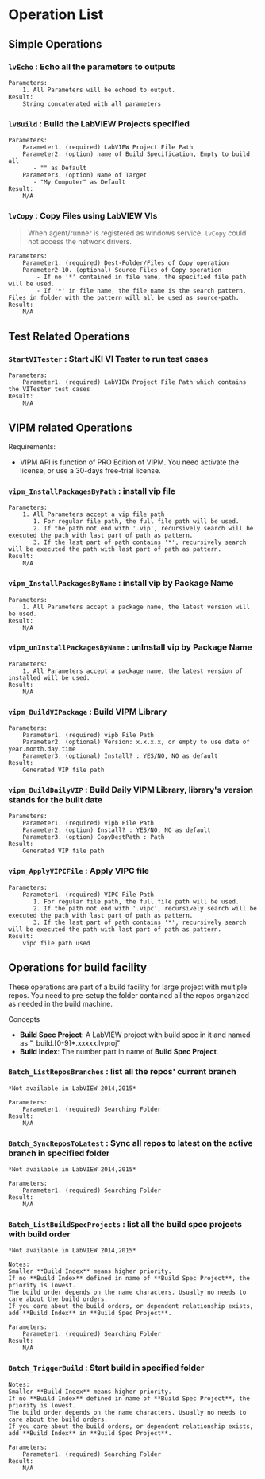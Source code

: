 # Operation List

## Simple Operations

### `lvEcho` : Echo all the parameters to outputs

    Parameters:
        1. All Parameters will be echoed to output.
    Result:
        String concatenated with all parameters

### `lvBuild` : Build the LabVIEW Projects specified

    Parameters:
        Parameter1. (required) LabVIEW Project File Path
        Parameter2. (option) name of Build Specification, Empty to build all
           - "" as Default
        Parameter3. (option) Name of Target
           - "My Computer" as Default
    Result:
        N/A

### `lvCopy` : Copy Files using LabVIEW VIs

> When agent/runner is registered as windows service. `lvCopy` could not access the network drivers.

    Parameters:
        Parameter1. (required) Dest-Folder/Files of Copy operation
        Parameter2-10. (optional) Source Files of Copy operation
            - If no '*' contained in file name, the specified file path will be used.
            - If '*' in file name, the file name is the search pattern. Files in folder with the pattern will all be used as source-path.
    Result:
        N/A

## Test Related Operations

### `StartVITester` : Start JKI VI Tester to run test cases

    Parameters:
        Parameter1. (required) LabVIEW Project File Path which contains the VITester test cases
    Result:
        N/A

## VIPM related Operations

Requirements:

- VIPM API is function of PRO Edition of VIPM. You need activate the license, or use a 30-days free-trial license.

### `vipm_InstallPackagesByPath` : install vip file

    Parameters:
        1. All Parameters accept a vip file path
           1. For regular file path, the full file path will be used.
           2. If the path not end with '.vip', recursively search will be executed the path with last part of path as pattern.
           3. If the last part of path contains '*', recursively search will be executed the path with last part of path as pattern.
    Result:
        N/A

### `vipm_InstallPackagesByName` : install vip by Package Name

    Parameters:
        1. All Parameters accept a package name, the latest version will be used.
    Result:
        N/A

### `vipm_unInstallPackagesByName` : unInstall vip by Package Name

    Parameters:
        1. All Parameters accept a package name, the latest version of installed will be used.
    Result:
        N/A

### `vipm_BuildVIPackage` : Build VIPM Library

    Parameters:
        Parameter1. (required) vipb File Path
        Parameter2. (optional) Version: x.x.x.x, or empty to use date of year.month.day.time
        Parameter3. (optional) Install? : YES/NO, NO as default
    Result:
        Generated VIP file path

### `vipm_BuildDailyVIP` : Build Daily VIPM Library, library's version stands for the built date

    Parameters:
        Parameter1. (required) vipb File Path
        Parameter2. (option) Install? : YES/NO, NO as default
        Parameter3. (option) CopyDestPath : Path
    Result:
        Generated VIP file path

### `vipm_ApplyVIPCFile` : Apply VIPC file

    Parameters:
        Parameter1. (required) VIPC File Path
           1. For regular file path, the full file path will be used.
           2. If the path not end with '.vipc', recursively search will be executed the path with last part of path as pattern.
           3. If the last part of path contains '*', recursively search will be executed the path with last part of path as pattern.
    Result:
        vipc file path used

## Operations for build facility

These operations are part of a build facility for large project with multiple repos.
You need to pre-setup the folder contained all the repos organized as needed in the build machine.

Concepts

- **Build Spec Project**: A LabVIEW project with build spec in it and named as "_build.[0-9]*.xxxxx.lvproj"
- **Build Index**: The number part in name of **Build Spec Project**.

### `Batch_ListReposBranches` : list all the repos' current branch

    *Not available in LabVIEW 2014,2015*

    Parameters:
        Parameter1. (required) Searching Folder
    Result:
        N/A

### `Batch_SyncReposToLatest` : Sync all repos to latest on the active branch in specified folder

    *Not available in LabVIEW 2014,2015*

    Parameters:
        Parameter1. (required) Searching Folder
    Result:
        N/A

### `Batch_ListBuildSpecProjects` : list all the build spec projects with build order

    *Not available in LabVIEW 2014,2015*

    Notes:
    Smaller **Build Index** means higher priority.
    If no **Build Index** defined in name of **Build Spec Project**, the priority is lowest.
    The build order depends on the name characters. Usually no needs to care about the build orders.
    If you care about the build orders, or dependent relationship exists, add **Build Index** in **Build Spec Project**.

    Parameters:
        Parameter1. (required) Searching Folder
    Result:
        N/A

### `Batch_TriggerBuild` : Start build in specified folder

    Notes:
    Smaller **Build Index** means higher priority.
    If no **Build Index** defined in name of **Build Spec Project**, the priority is lowest.
    The build order depends on the name characters. Usually no needs to care about the build orders.
    If you care about the build orders, or dependent relationship exists, add **Build Index** in **Build Spec Project**.

    Parameters:
        Parameter1. (required) Searching Folder
    Result:
        N/A
